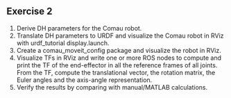 ## Exercise 2
1.	Derive DH parameters for the Comau robot.
2.	Translate DH parameters to URDF and visualize the Comau robot in RViz with urdf_tutorial display.launch.
3.	Create a comau_moveit_config package and visualize the robot in RViz.
4.	Visualize TFs in RViz and write one or more ROS nodes to compute and print the TF of the end-effector in all the reference frames of all joints. From the TF, compute the translational vector, the rotation matrix, the Euler angles and the axis-angle representation.
5.	Verify the results by comparing with manual/MATLAB calculations.
